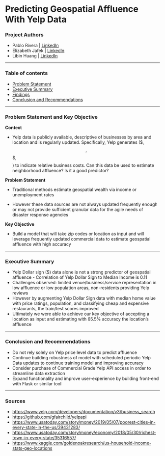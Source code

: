 # Predicting Geospatial Affluence With Yelp Data

### Project Authors
- Pablo Rivera | <u>[LinkedIn](https://www.linkedin.com/in/pabrivera/)</u>
- Elizabeth Jafek | <u>[LinkedIn](https://www.linkedin.com/in/elizabeth-jafek/)</u>
- Libin Huang | <u>[LinkedIn](https://www.linkedin.com/in/libinh/)</u>

---

### Table of contents
- <u>[Problem Statement](#Problem-Statement-and-Key-Objective)</u>
- <u>[Executive Summary](#Executive-Summary)</u>
- <u>[Findings](#Findings)</u>
- <u>[Conclusion and Recommendations](#Conclusion_and_Recommendations)</u>

---

### Problem Statement and Key Objective

<b> Context </b>
- Yelp data is publicly available, descriptive of businesses by area and location and is regularly updated. Specifically, Yelp generates ($, $$, $$$, $$$$) to indicate relative business costs. Can this data be used to estimate neighborhood affluence? Is it a good predictor?

<b> Problem Statement </b>
- Traditional methods estimate geospatial wealth via income or unemployment rates

- However these data sources are not always updated frequently enough or may not provide sufficient granular data for the agile needs of disaster response agencies

<b> Key Objective </b>
- Build a model that will take zip codes or location as input and will leverage frequently updated commercial data to estimate geospatial affluence with high accuracy

---


### Executive Summary
- Yelp Dollar sign ($) data alone is not a strong predictor of geospatial affluence
      - Correlation of Yelp Dollar Sign to Median Income is 0.11
- Challenges observed: limited venue/business/service representation in low affluence or low population areas, non-residents providing Yelp reviews
- However by augmenting Yelp Dollar Sign data with median home value with price ratings, population, and classifying cheap and expensive restaurants, the train/test scores improved
- Ultimately we were able to achieve our key objective of accepting a location as input and estimating with 65.5% accuracy the location’s affluence

---

### Conclusion and Recommendations
- Do not rely solely on Yelp price level data to predict affluence
- Continue building robustness of model with scheduled periodic Yelp Data updates to continue training model and improving accuracy
- Consider purchase of Commercial Grade Yelp API access in order to streamline data extraction
- Expand functionality and improve user-experience by building front-end with Flask or similar tool

---

### Sources
- https://www.yelp.com/developers/documentation/v3/business_search
- https://github.com/gfairchild/yelpapi
- https://www.usatoday.com/story/money/2019/05/07/poorest-cities-in-every-state-in-the-us/39431283/
- https://www.usatoday.com/story/money/economy/2018/05/30/richest-town-in-every-state/35316557/
- https://www.kaggle.com/goldenoakresearch/us-household-income-stats-geo-locations
